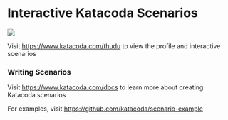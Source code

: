 # Interactive Katacoda Scenarios

[![](http://shields.katacoda.com/katacoda/thudu/count.svg)](https://www.katacoda.com/thudu "Get your profile on Katacoda.com")

Visit https://www.katacoda.com/thudu to view the profile and interactive scenarios

### Writing Scenarios
Visit https://www.katacoda.com/docs to learn more about creating Katacoda scenarios

For examples, visit https://github.com/katacoda/scenario-example

